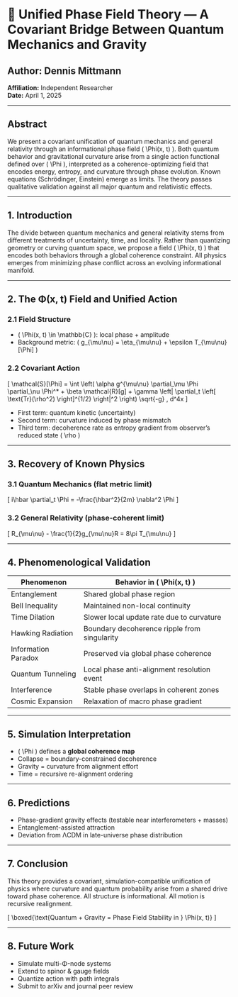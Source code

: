 # 🧾 Unified Phase Field Theory — A Covariant Bridge Between Quantum Mechanics and Gravity

## Author: Dennis Mittmann
**Affiliation:** Independent Researcher  
**Date:** April 1, 2025

---

## Abstract
We present a covariant unification of quantum mechanics and general relativity through an informational phase field \( \Phi(x, t) \). Both quantum behavior and gravitational curvature arise from a single action functional defined over \( \Phi \), interpreted as a coherence-optimizing field that encodes energy, entropy, and curvature through phase evolution. Known equations (Schrödinger, Einstein) emerge as limits. The theory passes qualitative validation against all major quantum and relativistic effects.

---

## 1. Introduction
The divide between quantum mechanics and general relativity stems from different treatments of uncertainty, time, and locality. Rather than quantizing geometry or curving quantum space, we propose a field \( \Phi(x, t) \) that encodes both behaviors through a global coherence constraint. All physics emerges from minimizing phase conflict across an evolving informational manifold.

---

## 2. The Φ(x, t) Field and Unified Action

### 2.1 Field Structure
- \( \Phi(x, t) \in \mathbb{C} \): local phase + amplitude
- Background metric: \( g_{\mu\nu} = \eta_{\mu\nu} + \epsilon T_{\mu\nu}[\Phi] \)

### 2.2 Covariant Action
\[ \mathcal{S}[\Phi] = \int \left( \alpha g^{\mu\nu} \partial_\mu \Phi \partial_\nu \Phi^* + \beta \mathcal{R}[g] + \gamma \left| \partial_t \left[ \text{Tr}(\rho^2) \right]^{1/2} \right|^2 \right) \sqrt{-g} \, d^4x \]

- First term: quantum kinetic (uncertainty)
- Second term: curvature induced by phase mismatch
- Third term: decoherence rate as entropy gradient from observer’s reduced state \( \rho \)

---

## 3. Recovery of Known Physics

### 3.1 Quantum Mechanics (flat metric limit)
\[ i\hbar \partial_t \Phi = -\frac{\hbar^2}{2m} \nabla^2 \Phi \]

### 3.2 General Relativity (phase-coherent limit)
\[ R_{\mu\nu} - \frac{1}{2}g_{\mu\nu}R = 8\pi T_{\mu\nu} \]

---

## 4. Phenomenological Validation
| Phenomenon            | Behavior in \( \Phi(x, t) \)                          |
|----------------------|--------------------------------------------------------|
| Entanglement         | Shared global phase region                             |
| Bell Inequality      | Maintained non-local continuity                        |
| Time Dilation        | Slower local update rate due to curvature              |
| Hawking Radiation    | Boundary decoherence ripple from singularity           |
| Information Paradox  | Preserved via global phase coherence                   |
| Quantum Tunneling    | Local phase anti-alignment resolution event            |
| Interference         | Stable phase overlaps in coherent zones                |
| Cosmic Expansion     | Relaxation of macro phase gradient                     |

---

## 5. Simulation Interpretation
- \( \Phi \) defines a **global coherence map**
- Collapse = boundary-constrained decoherence
- Gravity = curvature from alignment effort
- Time = recursive re-alignment ordering

---

## 6. Predictions
- Phase-gradient gravity effects (testable near interferometers + masses)
- Entanglement-assisted attraction
- Deviation from ΛCDM in late-universe phase distribution

---

## 7. Conclusion
This theory provides a covariant, simulation-compatible unification of physics where curvature and quantum probability arise from a shared drive toward phase coherence. All structure is informational. All motion is recursive realignment.

\[ \boxed{\text{Quantum + Gravity = Phase Field Stability in } \Phi(x, t)} \]

---

## 8. Future Work
- Simulate multi-Φ-node systems
- Extend to spinor & gauge fields
- Quantize action with path integrals
- Submit to arXiv and journal peer review
